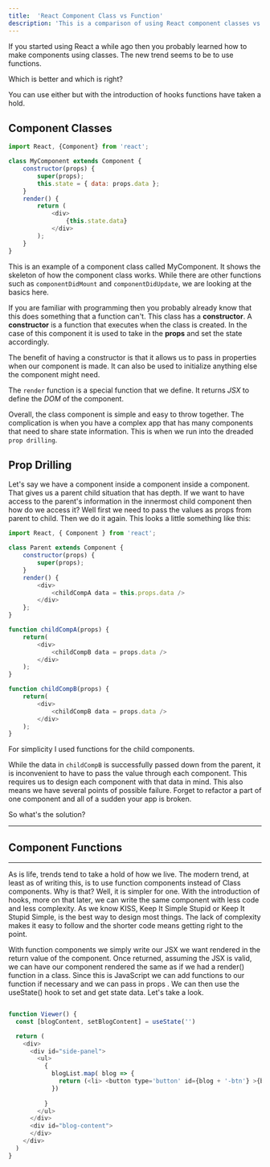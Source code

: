 ```yaml
---
title:  'React Component Class vs Function'
description: 'This is a comparison of using React component classes vs Function components'
---
```

If you started using React a while ago then you probably learned how to make components using classes. The new trend seems to be to use functions. 

Which is better and which is right?

You can use either but with the introduction of hooks functions have taken a hold.

## Component Classes

```javascript
import React, {Component} from 'react';

class MyComponent extends Component {
    constructor(props) {
        super(props);
        this.state = { data: props.data };
    }
    render() {
        return (
            <div>
                {this.state.data}
            </div>
        );
    }
}
```
This is an example of a component class called MyComponent. It shows the skeleton of how the component class works. While there are other functions such as `componentDidMount` and `componentDidUpdate`, we are looking at the basics here.

If you are familiar with programming then you probably already know that this does something that a function can't. This class has a **constructor**. A **constructor** is a function that executes when the class is created. In the case of this component it is used to take in the **props** and set the state accordingly.

The benefit of having a constructor is that it allows us to pass in properties when our component is made. It can also be used to initialize anything else the component might need. 

The `render` function is a special function that we define. It returns *JSX* to define the *DOM* of the component. 

Overall, the class component is simple and easy to throw together. The complication is when you have a complex app that has many components that need to share state information. This is when we run into the dreaded `prop drilling`.

## Prop Drilling

Let's say we have a component inside a component inside a component. That gives us a parent child situation that has depth. If we want to have access to the parent's information in the innermost child component then how do we access it? Well first we need to pass the values as props from parent to child. Then we do it again. This looks a little something like this:

```js
import React, { Component } from 'react';

class Parent extends Component {
    constructor(props) {
        super(props);
    }
    render() {
        <div>
            <childCompA data = this.props.data />
        </div>
    };
}

function childCompA(props) {
    return(
        <div>
            <childCompB data = props.data />
        </div>
    );
}

function childCompB(props) {
    return(
        <div>
            <childCompB data = props.data />
        </div>
    );
}

```
For simplicity I used functions for the child components. 

While the data in `childCompB` is successfully passed down from the parent, it is inconvenient to have to pass the value through each component. This requires us to design each component with that data in mind. This also means we have several points of possible failure. Forget to refactor a part of one component and all of a sudden your app is broken. 

So what's the solution?

---


## Component Functions

---

As is life, trends tend to take a hold of how we live. The modern trend, at least as of writing this, is to use function components instead of Class components. Why is that? Well, it is simpler for one. With the introduction of hooks, more on that later, we can write the same component with less code and less complexity. As we know KISS, Keep It Simple Stupid or Keep It Stupid Simple, is the best way to design most things. The lack of complexity makes it easy to follow and the shorter code means getting right to the point.

With function components we simply write our JSX we want rendered in the return value of the component. Once returned, assuming the JSX is valid, we can have our component rendered the same as if we had a render() function in a class. Since this is JavaScript we can add functions to our function if necessary and we can pass in props . We can then use the useState() hook to set and get state data. Let's take a look. 

```javascript

function Viewer() {
  const [blogContent, setBlogContent] = useState('')

  return (
    <div>
      <div id="side-panel">
        <ul>
          {
            blogList.map( blog => {
              return (<li> <button type='button' id={blog + '-btn'} >{blog}</button></li>)
            })
            
          }
        </ul>
      </div>
      <div id="blog-content">
      </div>
    </div>
  )
}
```

